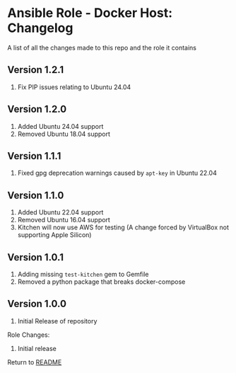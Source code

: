 Ansible Role - Docker Host: Changelog
=====================================
A list of all the changes made to this repo and the role it contains

Version 1.2.1
-------------

1. Fix PIP issues relating to Ubuntu 24.04

Version 1.2.0
-------------

1. Added Ubuntu 24.04 support
2. Removed Ubuntu 18.04 support

Version 1.1.1
-------------

1. Fixed gpg deprecation warnings caused by `apt-key` in Ubuntu 22.04

Version 1.1.0
-------------

1. Added Ubuntu 22.04 support
2. Removed Ubuntu 16.04 support
3. Kitchen will now use AWS for testing (A change forced by VirtualBox not supporting Apple Silicon)

Version 1.0.1
-------------

1. Adding missing `test-kitchen` gem to Gemfile
2. Removed a python package that breaks docker-compose

Version 1.0.0
-------------

1. Initial Release of repository

Role Changes:

1. Initial release

Return to [README](README.md)
